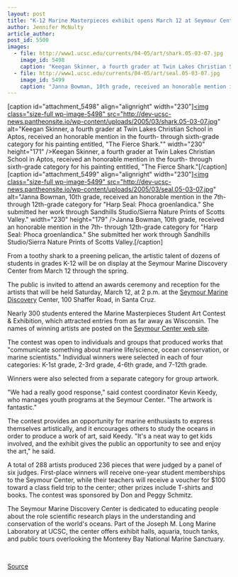 ```yaml
---
layout: post
title: "K-12 Marine Masterpieces exhibit opens March 12 at Seymour Center"
author: Jennifer McNulty
article_author: 
post_id: 5500
images:
  - file: http://www1.ucsc.edu/currents/04-05/art/shark.05-03-07.jpg
    image_id: 5498
    caption: "Keegan Skinner, a fourth grader at Twin Lakes Christian School in Aptos, received an honorable mention in the fourth- through sixth-grade category for his painting entitled, 'The Fierce Shark.'"
  - file: http://www1.ucsc.edu/currents/04-05/art/seal.05-03-07.jpg
    image_id: 5499
    caption: "Janna Bowman, 10th grade, received an honorable mention in the 7th- through 12th-grade category for 'Harp Seal: Phoca groenlandica.' She submitted her work through Sandhills Studio/Sierra Nature Prints of Scotts Valley."
---
```


[caption id="attachment_5498" align="alignright" width="230"]<a href="http://dev-ucsc-news.pantheonsite.io/wp-content/uploads/2005/03/shark.05-03-07.jpg"><img class="size-full wp-image-5498" src="http://dev-ucsc-news.pantheonsite.io/wp-content/uploads/2005/03/shark.05-03-07.jpg" alt="Keegan Skinner, a fourth grader at Twin Lakes Christian School in Aptos, received an honorable mention in the fourth- through sixth-grade category for his painting entitled, "The Fierce Shark."" width="230" height="171" /></a>Keegan Skinner, a fourth grader at Twin Lakes Christian School in Aptos, received an honorable mention in the fourth- through sixth-grade category for his painting entitled, "The Fierce Shark."[/caption]
[caption id="attachment_5499" align="alignright" width="230"]<a href="http://dev-ucsc-news.pantheonsite.io/wp-content/uploads/2005/03/seal.05-03-07.jpg"><img class="size-full wp-image-5499" src="http://dev-ucsc-news.pantheonsite.io/wp-content/uploads/2005/03/seal.05-03-07.jpg" alt="Janna Bowman, 10th grade, received an honorable mention in the 7th- through 12th-grade category for "Harp Seal: Phoca groenlandica." She submitted her work through Sandhills Studio/Sierra Nature Prints of Scotts Valley." width="230" height="179" /></a>Janna Bowman, 10th grade, received an honorable mention in the 7th- through 12th-grade category for "Harp Seal: Phoca groenlandica." She submitted her work through Sandhills Studio/Sierra Nature Prints of Scotts Valley.[/caption]
<a name="content" id="content"></a>
<p>
  From a toothy shark to a preening pelican, the artistic talent of dozens of students in grades K-12 will be on display at the Seymour Marine Discovery Center from March 12 through the spring.
</p>
<p>
  The public is invited to attend an awards ceremony and reception for the artists that will be held Saturday, March 12, at 2 p.m. at the <a href="http://seymourcenter.ucsc.edu">Seymour Marine Discovery</a> Center, 100 Shaffer Road, in Santa Cruz.<br>
</p>
<p>
  Nearly 300 students entered the Marine Masterpieces Student Art Contest &amp; Exhibition, which attracted entries from as far away as Wisconsin. The names of winning artists are posted on the <a href="http://seymourcenter.ucsc.edu">Seymour Center web site</a>.
</p>
<p>
  The contest was open to individuals and groups that produced works that "communicate something about marine life/science, ocean conservation, or marine scientists." Individual winners were selected in each of four categories: K-1st grade, 2-3rd grade, 4-6th grade, and 7-12th grade.
</p>
<p>
  Winners were also selected from a separate category for group artwork.<br>
</p>
<p>
  "We had a really good response," said contest coordinator Kevin Keedy, who manages youth programs at the Seymour Center. "The artwork is fantastic."<br>
</p>
<p>
  The contest provides an opportunity for marine enthusiasts to express themselves artistically, and it encourages others to study the oceans in order to produce a work of art, said Keedy. "It's a neat way to get kids involved, and the exhibit gives the public an opportunity to see and enjoy the art," he said.<br>
</p>
<p>
  A total of 288 artists produced 236 pieces that were judged by a panel of six judges. First-place winners will receive one-year student memberships to the Seymour Center, while their teachers will receive a voucher for $100 toward a class field trip to the center; other prizes include T-shirts and books. The contest was sponsored by Don and Peggy Schmitz.<br>
</p>
<p>
  The Seymour Marine Discovery Center is dedicated to educating people about the role scientific research plays in the understanding and conservation of the world's oceans. Part of the Joseph M. Long Marine Laboratory at UCSC, the center offers exhibit halls, aquaria, touch tanks, and public tours overlooking the Monterey Bay National Marine Sanctuary.
</p>
<p>
  <br>
</p>
<p><a href="http://www1.ucsc.edu/currents/04-05/03-07/art.asp" title="Permalink to art">Source</a></p>
